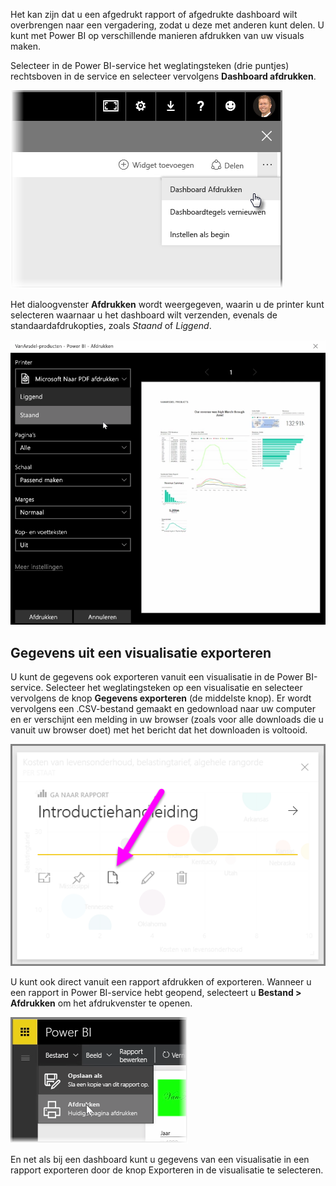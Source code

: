 Het kan zijn dat u een afgedrukt rapport of afgedrukte dashboard wilt overbrengen naar een vergadering, zodat u deze met anderen kunt delen. U kunt met Power BI op verschillende manieren afdrukken van uw visuals maken.

Selecteer in de Power BI-service het weglatingsteken (drie puntjes) rechtsboven in de service en selecteer vervolgens **Dashboard afdrukken**.

![](media/4-4g-print-and-export-dashboards-reports/4-4g_1.png)

Het dialoogvenster **Afdrukken** wordt weergegeven, waarin u de printer kunt selecteren waarnaar u het dashboard wilt verzenden, evenals de standaardafdrukopties, zoals *Staand* of *Liggend*.

![](media/4-4g-print-and-export-dashboards-reports/4-4g_2.png)

## <a name="export-data-from-a-visual"></a>Gegevens uit een visualisatie exporteren
U kunt de gegevens ook exporteren vanuit een visualisatie in de Power BI-service. Selecteer het weglatingsteken op een visualisatie en selecteer vervolgens de knop **Gegevens exporteren** (de middelste knop). Er wordt vervolgens een .CSV-bestand gemaakt en gedownload naar uw computer en er verschijnt een melding in uw browser (zoals voor alle downloads die u vanuit uw browser doet) met het bericht dat het downloaden is voltooid.

![](media/4-4g-print-and-export-dashboards-reports/4-4g_3.png)

U kunt ook direct vanuit een rapport afdrukken of exporteren. Wanneer u een rapport in Power BI-service hebt geopend, selecteert u **Bestand > Afdrukken** om het afdrukvenster te openen.

![](media/4-4g-print-and-export-dashboards-reports/4-4g_4.png)

En net als bij een dashboard kunt u gegevens van een visualisatie in een rapport exporteren door de knop Exporteren in de visualisatie te selecteren.

